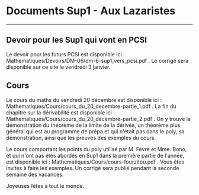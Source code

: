 # Documents Sup1 - Aux Lazaristes

---

## Devoir pour les Sup1 qui vont en PCSI

Le devoir pour les futurs PCSI est disponible ici : Mathematiques/Devoirs/DM-06/dm-6-sup1_vers_pcsi.pdf . Le corrigé sera disponible sur ce site le vendredi 3 janvier.

## Cours

Le cours du maths du vendredi 20 décembre est disponible ici : Mathematiques/Cours/cours_du_20_decembre-partie_1.pdf . La fin du chapitre sur la dérivabilité est disponible ici : Mathematiques/Cours/cours_du_20_decembre-partie_2.pdf . On y trouve la démonstration du théorème de la limite de la dérivée, un théorème plus général qui est au programme de prépa et qui n'était pas dans le poly, sa démonstration, ainsi que les preuves des exemples du cours.

Le cours comportant les points du poly utilisé par M. Fèvre et Mme. Bono, et qui n'ont pas étés abordés en Sup1 dans la première partie de l'année, est disponible ici : Mathematiques/Cours/cours-fourzitou.pdf . Vous êtes invités à faire les exemples. Un corrigé sera publié pendant la seconde semaine des vacances.

Joyeuses fêtes à tout le monde.